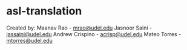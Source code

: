 # asl-translation

Created by:
   Maanav Rao      -   mrao@udel.edu
   Jasnoor Saini   -   jassaini@udel.edu
   Andrew Crispino -   acrisp@udel.edu
   Mateo Torres    -   mtorres@udel.edu
